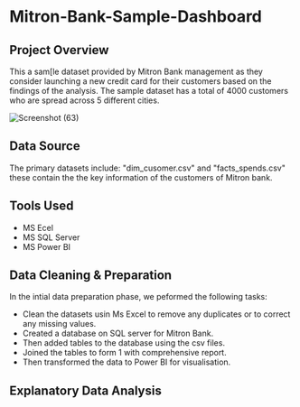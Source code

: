 # Mitron-Bank-Sample-Dashboard

## Project Overview
This a sam[le dataset provided by Mitron Bank management as they consider launching a new credit card for their customers based on the findings of the analysis. The sample dataset has a total of 4000 customers who are spread across 5 different cities.

![Screenshot (63)](https://github.com/user-attachments/assets/d0f6ba44-5944-4fb7-8e1d-277d00ad2829)

## Data Source
The primary datasets include: "dim_cusomer.csv" and "facts_spends.csv" these contain the the key information of the customers of Mitron bank.

## Tools Used
- MS Ecel
- MS SQL Server
- MS Power BI

## Data Cleaning & Preparation
In the intial data preparation phase, we peformed the following tasks:

- Clean the datasets usin Ms Excel to remove any duplicates or to correct any missing values.
- Created a database on SQL server for Mitron Bank.
- Then added tables to the database using the csv files.
- Joined the tables to form 1 with comprehensive report.
- Then transformed the data to Power BI for visualisation.

## Explanatory Data Analysis


